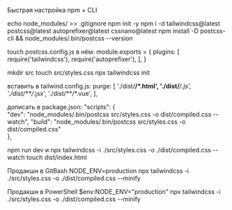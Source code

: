 Быстрая настройка npm + CLI

echo node_modules/ >> .gitignore
npm init -y 
npm i -d tailwindcss@latest postcss@latest autoprefixer@latest cssnano@latest
npm install -D postcss-cli && node_modules/.bin/postcss --version

touch postcss.config.js
в нём:
module.exports = {
  plugins: [
    require('tailwindcss'),
    require('autoprefixer'),
  ],
}

mkdir src
touch src/styles.css
npx tailwindcss init

вставить в tailwind.config.js:
  purge: [
    './dist/**/*.html',
    './dist/**/*.js',
    './dist/**/*.jsx',
    './dist/**/*.vue',
  ],

дописать в package.json:
  "scripts": {    
    "dev": "node_modules/.bin/postcss src/styles.css -o dist/compiled.css --watch",
    "build": "node_modules/.bin/postcss src/styles.css -o dist/compiled.css"      
  },

npm run dev 
и
npx tailwindcss -i ./src/styles.css -o ./dist/compiled.css --watch
touch dist/index.html


Продакшн в GitBash
NODE_ENV=production npx tailwindcss -i ./src/styles.css -o ./dist/compiled.css --minify

Продакшн в PowerShell
$env:NODE_ENV="production"
npx tailwindcss -i ./src/styles.css -o ./dist/compiled.css --minify